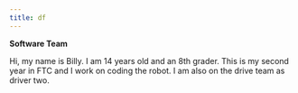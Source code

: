 ```yaml
---
title: df
---
```

**Software Team**

Hi, my name is Billy. I am 14 years old and an 8th grader. This is my second year in FTC and I work on coding the robot. I am also on the drive team as driver two.